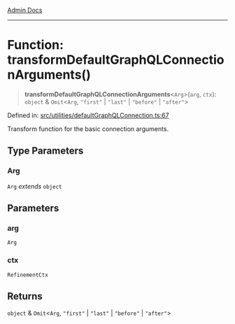 [Admin Docs](/)

***

# Function: transformDefaultGraphQLConnectionArguments()

> **transformDefaultGraphQLConnectionArguments**\<`Arg`\>(`arg`, `ctx`): `object` & `Omit`\<`Arg`, `"first"` \| `"last"` \| `"before"` \| `"after"`\>

Defined in: [src/utilities/defaultGraphQLConnection.ts:67](https://github.com/PurnenduMIshra129th/talawa-api/blob/6dd1cb0af1891b88aa61534ec8a6180536cd264f/src/utilities/defaultGraphQLConnection.ts#L67)

Transform function for the basic connection arguments.

## Type Parameters

### Arg

`Arg` *extends* `object`

## Parameters

### arg

`Arg`

### ctx

`RefinementCtx`

## Returns

`object` & `Omit`\<`Arg`, `"first"` \| `"last"` \| `"before"` \| `"after"`\>

